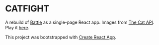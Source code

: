 # CATFIGHT

A rebuild of [Battle](https://github.com/i-hardy/battle) as a single-page React app. Images from [The Cat API](http://thecatapi.com/). Play it [here](https://i-hardy.github.io/catfight/).

This project was bootstrapped with [Create React App](https://github.com/facebookincubator/create-react-app).
